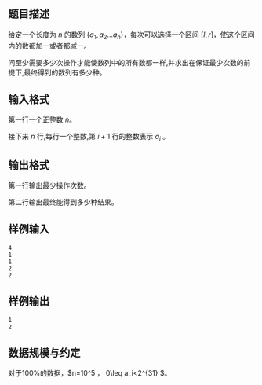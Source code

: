 ## 题目描述
给定一个长度为 $n$ 的数列 $\{a_1,a_2...a_n\}$，每次可以选择一个区间 $[l,r]$，使这个区间内的数都加一或者都减一。

问至少需要多少次操作才能使数列中的所有数都一样,并求出在保证最少次数的前提下,最终得到的数列有多少种。

## 输入格式

第一行一个正整数 $n$。

接下来 $n$ 行,每行一个整数,第 $i+1$ 行的整数表示 $a_i$ 。

## 输出格式

第一行输出最少操作次数。

第二行输出最终能得到多少种结果。

## 样例输入

```
4
1
1
2
2
```

## 样例输出

```
1
2
```

## 数据规模与约定

对于100%的数据，$n=10^5 $，$ 0\leq a_i<2^{31} $。

